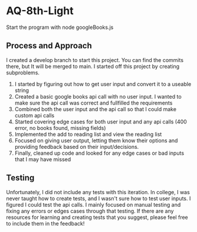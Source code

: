 # AQ-8th-Light

Start the program with node googleBooks.js

## Process and Approach 

I created a develop branch to start this project. You can find the commits there, but It will be merged to main. 
I started off this project by creating subproblems. 

1. I started by figuring out how to get user input and convert it to a useable string
2. Created a basic google books api call with no user input. I wanted to make sure the api call was correct and fullfilled the requirements 
3. Combined both the user input and the api call so that I could make custom api calls
4. Started covering edge cases for both user input and any api calls (400 error, no books found, missing fields)
5. Implemented the add to reading list and view the reading list 
6. Focused on giving user output, letting them know their options and providing feedback based on their input/decisions.
7. Finally, cleaned up code and looked for any edge cases or bad inputs that I may have missed

## Testing 

Unfortunately, I did not include any tests with this iteration. In college, I was never taught how to create tests, and I wasn't sure how to test user
inputs. I figured I could test the api calls. I mainly focused on manual testing and fixing any errors or edges cases through that testing. 
If there are any resources for learning and creating tests that you suggest, please feel free to include them in the feedback!

